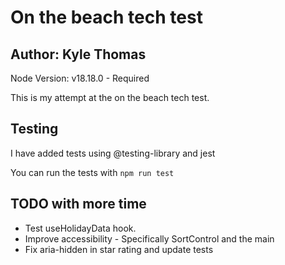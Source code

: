 # On the beach tech test 
## Author: Kyle Thomas

Node Version: v18.18.0 - Required

This is my attempt at the on the beach tech test.

## Testing 
I have added tests using @testing-library and jest 

You can run the tests with 
`npm run test`

## TODO with more time

* Test useHolidayData hook. 
* Improve accessibility - Specifically SortControl and the main
* Fix aria-hidden in star rating and update tests